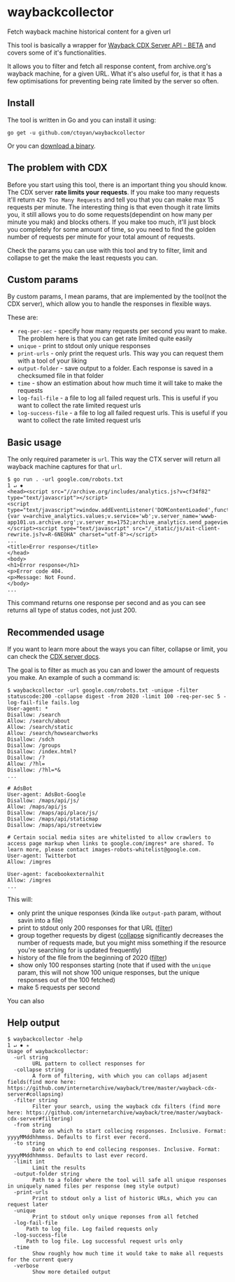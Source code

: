 # waybackcollector
Fetch wayback machine historical content for a given url

This tool is basically a wrapper for [Wayback CDX Server API - BETA](https://github.com/internetarchive/wayback/tree/master/wayback-cdx-server) and covers some of it's functionalities.

It allows you to filter and fetch all response content, from archive.org's wayback machine, for a given URL.
What it's also useful for, is that it has a few optimisations for preventing being rate limited by the server so often.

## Install
The tool is written in Go and you can install it using:

```
go get -u github.com/ctoyan/waybackcollector
```

Or you can [download a binary](https://github.com/ctoyan/waybackcollector/releases).

## The problem with CDX
Before you start using this tool, there is an important thing you should know. The CDX server **rate limits your requests**.
If you make too many requests it'll return `429 Too Many Requests` and tell you that you can make max 15 requests per minute.
The interesting thing is that even though it rate limits you, it still allows you to do some requests(dependint on how many per minute you mak) and blocks others.
If you make too much, it'll just block you completely for some amount of time, so you need to find the golden number of requests per minute for your total amount of requests.

Check the params you can use with this tool and try to filter, limit and collapse to get the make the least requests you can.

## Custom params
By custom params, I mean params, that are implemented by the tool(not the CDX server), which allow you to handle the responses in flexible ways.

These are:
- `req-per-sec` - specify how many requests per second you want to make. The problem here is that you can get rate limited quite easily
- `unique` - print to stdout only unique responses
- `print-urls` - only print the request urls. This way you can request them with a tool of your liking
- `output-folder` - save output to a folder. Each response is saved in a checksumed file in that folder
- `time` - show an estimation about how much time it will take to make the requests
- `log-fail-file` - a file to log all failed request urls. This is useful if you want to collect the rate limited request urls
- `log-success-file` - a file to log all failed request urls. This is useful if you want to collect the rate limited request urls

## Basic usage
The only required parameter is `url`. This way the CTX server will return all wayback machine captures for that `url`.

```
$ go run . -url google.com/robots.txt                                                                                                                                          1 ↵ ✹
<head><script src="//archive.org/includes/analytics.js?v=cf34f82" type="text/javascript"></script>
<script type="text/javascript">window.addEventListener('DOMContentLoaded',function(){var v=archive_analytics.values;v.service='wb';v.server_name='wwwb-app101.us.archive.org';v.server_ms=1752;archive_analytics.send_pageview({});});</script><script type="text/javascript" src="/_static/js/ait-client-rewrite.js?v=R-6NEOHA" charset="utf-8"></script>
...
<title>Error response</title>
</head>
<body>
<h1>Error response</h1>
<p>Error code 404.
<p>Message: Not Found.
</body>
...
```

This command returns one response per second and as you can see returns all type of status codes, not just 200.

## Recommended usage
If you want to learn more about the ways you can filter, collapse or limit, you can check the [CDX server docs](https://github.com/internetarchive/wayback/tree/master/wayback-cdx-server#intro-and-usage).

The goal is to filter as much as you can and lower the amount of requests you make. An example of such a command is:

```
$ waybackcollector -url google.com/robots.txt -unique -filter statuscode:200 -collapse digest -from 2020 -limit 100 -req-per-sec 5 -log-fail-file fails.log
User-agent: *
Disallow: /search
Allow: /search/about
Allow: /search/static
Allow: /search/howsearchworks
Disallow: /sdch
Disallow: /groups
Disallow: /index.html?
Disallow: /?
Allow: /?hl=
Disallow: /?hl=*&
...

# AdsBot
User-agent: AdsBot-Google
Disallow: /maps/api/js/
Allow: /maps/api/js
Disallow: /maps/api/place/js/
Disallow: /maps/api/staticmap
Disallow: /maps/api/streetview

# Certain social media sites are whitelisted to allow crawlers to access page markup when links to google.com/imgres* are shared. To learn more, please contact images-robots-whitelist@google.com.
User-agent: Twitterbot
Allow: /imgres

User-agent: facebookexternalhit
Allow: /imgres
...
```

This will:
- only print the unique responses (kinda like `output-path` param, without savin into a file)
- print to stdout only 200 responses for that URL ([filter](https://github.com/internetarchive/wayback/tree/master/wayback-cdx-server#filtering))
- group together requests by digest ([collapse](https://github.com/internetarchive/wayback/tree/master/wayback-cdx-server#collapsing) significantly decreases the number of requests made, but you might miss something if the resource you're searching for is updated frequently)
- history of the file from the beginning of 2020 ([filter](https://github.com/internetarchive/wayback/tree/master/wayback-cdx-server#filtering))
- show only 100 responses starting (note that if used with the `unique` param, this will not show 100 unique responses, but the unique responses out of the 100 fetched)
- make 5 requests per second

You can also

## Help output
```
$ waybackcollector -help                                                                                                                                                     1 ↵ ✹ ✭
Usage of waybackcollector:
  -url string
    	URL pattern to collect responses for
  -collapse string
    	A form of filtering, with which you can collaps adjasent fields(find more here: https://github.com/internetarchive/wayback/tree/master/wayback-cdx-server#collapsing)
  -filter string
    	Filter your search, using the wayback cdx filters (find more here: https://github.com/internetarchive/wayback/tree/master/wayback-cdx-server#filtering)
  -from string
    	Date on which to start collecing responses. Inclusive. Format: yyyyMMddhhmmss. Defaults to first ever record.
  -to string
    	Date on which to end collecing responses. Inclusive. Format: yyyyMMddhhmmss. Defaults to last ever record.
  -limit int
    	Limit the results
  -output-folder string
    	Path to a folder where the tool will safe all unique responses in uniquely named files per response (meg style output)
  -print-urls
    	Print to stdout only a list of historic URLs, which you can request later
  -unique
    	Print to stdout only unique reponses from all fetched
  -log-fail-file
      Path to log file. Log failed requests only
  -log-success-file
      Path to log file. Log successful request urls only
  -time
    	Show roughly how much time it would take to make all requests for the current query
  -verbose
    	Show more detailed output
 ```
